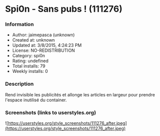 # Spi0n - Sans pubs ! (111276)

### Information
- Author: jaimepasca (unknown)
- Created at: unknown
- Updated at: 3/8/2015, 4:24:23 PM
- License: NO-REDISTRIBUTION
- Category: spi0n
- Rating: undefined
- Total installs: 79
- Weekly installs: 0


### Description
Rend invisible les publicités et allonge les articles en largeur pour prendre l'espace inutilisé du container.


### Screenshots (links to userstyles.org)
![https://userstyles.org/style_screenshots/111276_after.jpeg](https://userstyles.org/style_screenshots/111276_after.jpeg)


